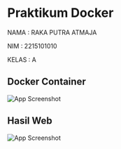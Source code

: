 
# Praktikum Docker

NAMA : RAKA PUTRA ATMAJA

NIM : 2215101010

KELAS : A




## Docker Container
![App Screenshot](https://i.ibb.co.com/RStDr27/image.png)

## Hasil Web
![App Screenshot](https://i.ibb.co.com/L1h1ccH/image.png)

